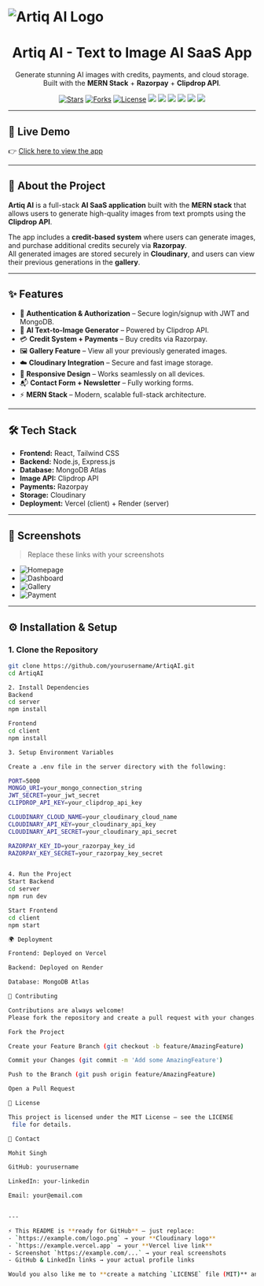 # ![Artiq AI Logo](https://res.cloudinary.com/dusmnbymp/image/upload/v1758252980/logoA_xwg1mw.png)

<h1 align="center">Artiq AI - Text to Image AI SaaS App</h1>

<p align="center">
  Generate stunning AI images with credits, payments, and cloud storage.  
  Built with the <b>MERN Stack</b> + <b>Razorpay</b> + <b>Clipdrop API</b>.
</p>

<p align="center">
  <a href="https://github.com/yourusername/ArtiqAI/stargazers"><img src="https://img.shields.io/github/stars/yourusername/ArtiqAI?style=for-the-badge" alt="Stars"></a>
  <a href="https://github.com/yourusername/ArtiqAI/network/members"><img src="https://img.shields.io/github/forks/yourusername/ArtiqAI?style=for-the-badge" alt="Forks"></a>
  <a href="https://opensource.org/licenses/MIT"><img src="https://img.shields.io/badge/License-MIT-green?style=for-the-badge" alt="License"></a>
  <img src="https://img.shields.io/badge/MongoDB-4EA94B?style=for-the-badge&logo=mongodb&logoColor=white" />
  <img src="https://img.shields.io/badge/Express.js-000000?style=for-the-badge&logo=express&logoColor=white" />
  <img src="https://img.shields.io/badge/React-20232A?style=for-the-badge&logo=react&logoColor=61DAFB" />
  <img src="https://img.shields.io/badge/Node.js-43853D?style=for-the-badge&logo=node.js&logoColor=white" />
  <img src="https://img.shields.io/badge/Razorpay-02042B?style=for-the-badge&logo=razorpay&logoColor=white" />
  <img src="https://img.shields.io/badge/Cloudinary-3448C5?style=for-the-badge&logo=cloudinary&logoColor=white" />
</p>

---

## 🚀 Live Demo
👉 [Click here to view the app](https://example.vercel.app)

---

## 📖 About the Project
**Artiq AI** is a full-stack **AI SaaS application** built with the **MERN stack** that allows users to generate high-quality images from text prompts using the **Clipdrop API**.  

The app includes a **credit-based system** where users can generate images, and purchase additional credits securely via **Razorpay**.  
All generated images are stored securely in **Cloudinary**, and users can view their previous generations in the **gallery**.  

---

## ✨ Features
- 🔐 **Authentication & Authorization** – Secure login/signup with JWT and MongoDB.  
- 🎨 **AI Text-to-Image Generator** – Powered by Clipdrop API.  
- 💳 **Credit System + Payments** – Buy credits via Razorpay.  
- 🖼️ **Gallery Feature** – View all your previously generated images.  
- ☁️ **Cloudinary Integration** – Secure and fast image storage.  
- 📱 **Responsive Design** – Works seamlessly on all devices.  
- 📬 **Contact Form + Newsletter** – Fully working forms.  
- ⚡ **MERN Stack** – Modern, scalable full-stack architecture.  

---

## 🛠️ Tech Stack
- **Frontend:** React, Tailwind CSS  
- **Backend:** Node.js, Express.js  
- **Database:** MongoDB Atlas  
- **Image API:** Clipdrop API  
- **Payments:** Razorpay  
- **Storage:** Cloudinary  
- **Deployment:** Vercel (client) + Render (server)  

---

## 📸 Screenshots
> Replace these links with your screenshots

- ![Homepage](https://example.com/screenshot1.png)  
- ![Dashboard](https://example.com/screenshot2.png)  
- ![Gallery](https://example.com/screenshot3.png)  
- ![Payment](https://example.com/screenshot4.png)  

---

## ⚙️ Installation & Setup

### 1. Clone the Repository
```bash
git clone https://github.com/yourusername/ArtiqAI.git
cd ArtiqAI

2. Install Dependencies
Backend
cd server
npm install

Frontend
cd client
npm install

3. Setup Environment Variables

Create a .env file in the server directory with the following:

PORT=5000
MONGO_URI=your_mongo_connection_string
JWT_SECRET=your_jwt_secret
CLIPDROP_API_KEY=your_clipdrop_api_key

CLOUDINARY_CLOUD_NAME=your_cloudinary_cloud_name
CLOUDINARY_API_KEY=your_cloudinary_api_key
CLOUDINARY_API_SECRET=your_cloudinary_api_secret

RAZORPAY_KEY_ID=your_razorpay_key_id
RAZORPAY_KEY_SECRET=your_razorpay_key_secret


4. Run the Project
Start Backend
cd server
npm run dev

Start Frontend
cd client
npm start

🌍 Deployment

Frontend: Deployed on Vercel

Backend: Deployed on Render

Database: MongoDB Atlas

🤝 Contributing

Contributions are always welcome!
Please fork the repository and create a pull request with your changes.

Fork the Project

Create your Feature Branch (git checkout -b feature/AmazingFeature)

Commit your Changes (git commit -m 'Add some AmazingFeature')

Push to the Branch (git push origin feature/AmazingFeature)

Open a Pull Request

📜 License

This project is licensed under the MIT License – see the LICENSE
 file for details.

📧 Contact

Mohit Singh

GitHub: yourusername

LinkedIn: your-linkedin

Email: your@email.com


---

⚡ This README is **ready for GitHub** – just replace:  
- `https://example.com/logo.png` → your **Cloudinary logo**  
- `https://example.vercel.app` → your **Vercel live link**  
- Screenshot `https://example.com/...` → your real screenshots  
- GitHub & LinkedIn links → your actual profile links  

Would you also like me to **create a matching `LICENSE` file (MIT)** and a **`.env.example` file** separately so contributors can use them directly?
